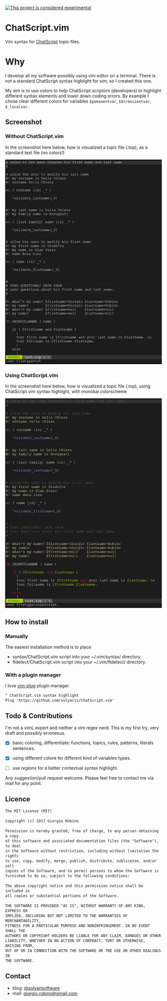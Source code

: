 [![This project is considered experimental](https://img.shields.io/badge/Status-experimental-red.svg)](https://arp242.net/status/experimental)
# ChatScript.vim
Vim syntax for [ChatScript](https://github.com/bwilcox-1234/ChatScript) topic files.

# Why
I develop all my software possibly using vim editor on a terminal.
There is not a standard ChatScript syntax highlight for vim, so I created this one.

My aim is to use colors to help ChatScript _scriptors_ (developers) to highlight different syntax elements and lower down coding errors.
By example I chose clear different colors for variables `$pemanentvar`, `$$transientvar`, `$_localvar`. 


## Screenshot
### Without ChatScript.vim

In the screenshot here below, how is visualized a topic file (.top), as a standard text file (no colors!)

![](/example_txt.png)

### Using ChatScript.vim

In the screenshot here below, how is visualized a topic file (.top), using ChatScript.vim syntax highlight, with monokai colorscheme

![](/example_cs.png)


## How to install

### Manually

The easiest installation method is to place 

* syntax/ChatScript.vim script into your ~/.vim/syntax/ directory.
* ftdetect/ChatScript.vim script into your ~/.vim/ftdetect/ directory.

### With a plugin manager 

I love [vim-plug](https://github.com/junegunn/vim-plug) plugin manager. 

```vim
" ChatScript.vim syntax highlight 
Plug 'https://github.com/solyaris/ChatScript.vim'
```

## Todo & Contributions
I'm not a vimL expert and neither a vim regex nerd. This is my first try, very draft and possibly erroneous. 

- [x] basic coloring, differentiate: functions, topics, rules, patterns, literals sentences.   
- [x] using different colore for different kind of variables types. 
- [ ] use _regions_ for a better contextual syntax highlight. 


Any suggestion/pull request welcome. Please feel free to contact me via mail for any point.


## Licence


    The MIT License (MIT)

    Copyright (c) 2017 Giorgio Robino

    Permission is hereby granted, free of charge, to any person obtaining a copy
    of this software and associated documentation files (the "Software"), to deal
    in the Software without restriction, including without limitation the rights
    to use, copy, modify, merge, publish, distribute, sublicense, and/or sell
    copies of the Software, and to permit persons to whom the Software is
    furnished to do so, subject to the following conditions:

    The above copyright notice and this permission notice shall be included in
    all copies or substantial portions of the Software.

    THE SOFTWARE IS PROVIDED "AS IS", WITHOUT WARRANTY OF ANY KIND, EXPRESS OR
    IMPLIED, INCLUDING BUT NOT LIMITED TO THE WARRANTIES OF MERCHANTABILITY,
    FITNESS FOR A PARTICULAR PURPOSE AND NONINFRINGEMENT. IN NO EVENT SHALL THE
    AUTHORS OR COPYRIGHT HOLDERS BE LIABLE FOR ANY CLAIM, DAMAGES OR OTHER
    LIABILITY, WHETHER IN AN ACTION OF CONTRACT, TORT OR OTHERWISE, ARISING FROM,
    OUT OF OR IN CONNECTION WITH THE SOFTWARE OR THE USE OR OTHER DEALINGS IN
    THE SOFTWARE.


## Contact

- blog: [@solyarisoftware](http://www.twitter.com/solyarisoftware)
- mail: [giorgio.robino@gmail.com](mailto:giorgio.robino@gmail.com)

